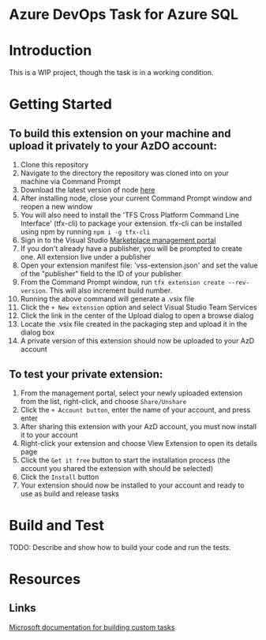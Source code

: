 # Azure DevOps Task for Azure SQL

# Introduction 

This is a WIP project, though the task is in a working condition.

# Getting Started
## To build this extension on your machine and upload it privately to your AzDO account:

1. Clone this repository
1. Navigate to the directory the repository was cloned into on your machine via Command Prompt
1. Download the latest version of node [here](https://nodejs.org/en/download/)
1. After installing node, close your current Command Prompt window and reopen a new window 
1. You will also need to install the 'TFS Cross Platform Command Line Interface' (tfx-cli) to package your extension. tfx-cli can be installed using npm by running `npm i -g tfx-cli`
1. Sign in to the Visual Studio [Marketplace management portal](https://marketplace.visualstudio.com/manage)
1. If you don't already have a publisher, you will be prompted to create one. All extension live under a publisher
1. Open your extension manifest file: 'vss-extension.json' and set the value of the "publisher" field to the ID of your publisher
1. From the Command Prompt window, run `tfx extension create --rev-version`. This will also increment build number.
1. Running the above command will generate a .vsix file
1. Click the `+ New extension` option and select Visual Studio Team Services
1. Click the link in the center of the Upload dialog to open a browse dialog
1. Locate the .vsix file created in the packaging step and upload it in the dialog box
1. A private version of this extension should now be uploaded to your AzD account

## To test your private extension: 

1. From the management portal, select your newly uploaded extension from the list, right-click, and choose `Share/Unshare`
1. Click the `+ Account button`, enter the name of your account, and press enter
1. After sharing this extension with your AzD account, you must now install it to your account
1. Right-click your extension and choose View Extension to open its details page
1. Click the `Get it free` button to start the installation process (the account you shared the extension with should be selected)
1. Click the `Install` button
1. Your extension should now be installed to your account and ready to use as build and release tasks

# Build and Test
TODO: Describe and show how to build your code and run the tests. 

# Resources
## Links
[Microsoft documentation for building custom tasks](https://docs.microsoft.com/en-us/azure/devops/extend/develop/add-build-task?view=azure-devops)
